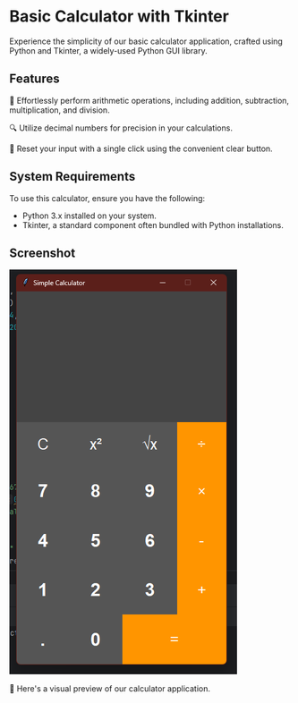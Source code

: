 # Basic Calculator with Tkinter

Experience the simplicity of our basic calculator application, crafted using Python and Tkinter, a widely-used Python GUI library.

## Features

🧮 Effortlessly perform arithmetic operations, including addition, subtraction, multiplication, and division.

🔍 Utilize decimal numbers for precision in your calculations.

🔄 Reset your input with a single click using the convenient clear button.

## System Requirements

To use this calculator, ensure you have the following:

- Python 3.x installed on your system.
- Tkinter, a standard component often bundled with Python installations.

## Screenshot

![Calculator Screenshot](sc.png)

📸 Here's a visual preview of our calculator application.
